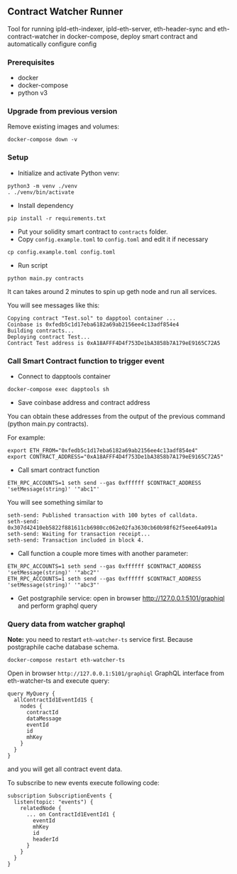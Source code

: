 ## Contract Watcher Runner

Tool for running ipld-eth-indexer, ipld-eth-server, eth-header-sync and eth-contract-watcher in docker-compose, 
deploy smart contract and automatically configure config

### Prerequisites

* docker
* docker-compose
* python v3

### Upgrade from previous version

Remove existing images and volumes:
```
docker-compose down -v
```

### Setup

* Initialize and activate Python venv:
```
python3 -m venv ./venv
. ./venv/bin/activate
```

* Install dependency

```
pip install -r requirements.txt
```

* Put your solidity smart contract to `contracts` folder.
* Copy `config.example.toml` to `config.toml` and edit it if necessary
```
cp config.example.toml config.toml
```

* Run script

```
python main.py contracts
```

It can takes around 2 minutes to spin up geth node and run all services.

You will see messages like this:

```
Copying contract "Test.sol" to dapptool container ...
Coinbase is 0xfedb5c1d17eba6182a69ab2156ee4c13adf854e4
Building contracts...
Deploying contract Test...
Contract Test address is 0xA18AFFF4D4f753De1bA3858b7A179eE9165C72A5

```

### Call Smart Contract function to trigger event

* Connect to dapptools container

```
docker-compose exec dapptools sh
```

* Save coinbase address and contract address

You can obtain these addresses from the output of the previous command (python main.py contracts).

For example:
```
export ETH_FROM="0xfedb5c1d17eba6182a69ab2156ee4c13adf854e4"
export CONTRACT_ADDRESS="0xA18AFFF4D4f753De1bA3858b7A179eE9165C72A5"
```

* Call smart contract function

```
ETH_RPC_ACCOUNTS=1 seth send --gas 0xffffff $CONTRACT_ADDRESS 'setMessage(string)' '"abc1"'
```

You will see something similar to 

```
seth-send: Published transaction with 100 bytes of calldata.
seth-send: 0x307d42410eb5822f881611cb6980cc062e02fa3630cb60b98f62f5eee64a091a
seth-send: Waiting for transaction receipt...
seth-send: Transaction included in block 4.
```

* Call function a couple more times with another parameter:

```
ETH_RPC_ACCOUNTS=1 seth send --gas 0xffffff $CONTRACT_ADDRESS 'setMessage(string)' '"abc2"'
ETH_RPC_ACCOUNTS=1 seth send --gas 0xffffff $CONTRACT_ADDRESS 'setMessage(string)' '"abc3"'

```

* Get postgraphile service: open in browser http://127.0.0.1:5101/graphiql and perform graphql query


### Query data from watcher graphql

**Note:** you need to restart `eth-watcher-ts` service first. Because postgraphile cache database schema. 

```
docker-compose restart eth-watcher-ts
```

Open in browser `http://127.0.0.1:5101/graphiql` GraphQL interface from eth-watcher-ts and execute query:

```
query MyQuery {
  allContractId1EventId1S {
    nodes {
      contractId
      dataMessage
      eventId
      id
      mhKey
    }
  }
}
``` 

and you will get all contract event data.

To subscribe to new events execute following code:

```
subscription SubscriptionEvents {
  listen(topic: "events") {
    relatedNode {
      ... on ContractId1EventId1 {
        eventId
        mhKey
        id
        headerId
      }
    }
  }
}
```
